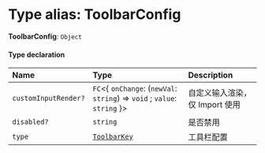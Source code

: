 # Type alias: ToolbarConfig

**ToolbarConfig**: `Object`

#### Type declaration

| Name | Type | Description |
| :------ | :------ | :------ |
| `customInputRender?` | `FC`<{ `onChange`: (`newVal`: `string`) => `void` ; `value`: `string`  }> | 自定义输入渲染，仅 Import 使用 |
| `disabled?` | `string` | 是否禁用 |
| `type` | [`ToolbarKey`](/auto-docs/type-editor/enums/ToolbarKey.md) | 工具栏配置 |
